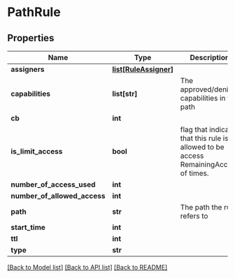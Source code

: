 # PathRule

## Properties
Name | Type | Description | Notes
------------ | ------------- | ------------- | -------------
**assigners** | [**list[RuleAssigner]**](RuleAssigner.md) |  | [optional] 
**capabilities** | **list[str]** | The approved/denied capabilities in the path | [optional] 
**cb** | **int** |  | [optional] 
**is_limit_access** | **bool** | flag that indicate that this rule is allowed to be access RemainingAccess of times. | [optional] 
**number_of_access_used** | **int** |  | [optional] 
**number_of_allowed_access** | **int** |  | [optional] 
**path** | **str** | The path the rule refers to | [optional] 
**start_time** | **int** |  | [optional] 
**ttl** | **int** |  | [optional] 
**type** | **str** |  | [optional] 

[[Back to Model list]](../README.md#documentation-for-models) [[Back to API list]](../README.md#documentation-for-api-endpoints) [[Back to README]](../README.md)


